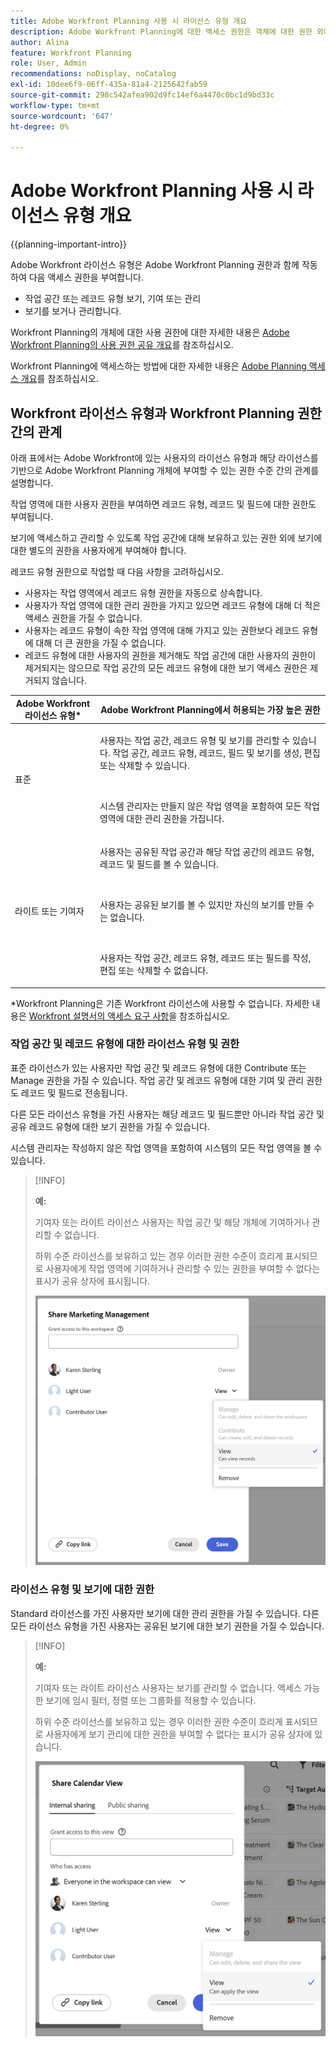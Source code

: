 ```yaml
---
title: Adobe Workfront Planning 사용 시 라이선스 유형 개요
description: Adobe Workfront Planning에 대한 액세스 권한은 객체에 대한 권한 외에 라이선스 유형에 따라 다릅니다. 조직의 모든 사용자가 Adobe Workfront Planning을 사용할 수 있는 동일한 액세스 및 권한을 가지고 있는 것은 아닙니다. 이 문서에서는 사용자가 Adobe Workfront Planning에 보유할 수 있는 액세스 수준에 대해 설명합니다.
author: Alina
feature: Workfront Planning
role: User, Admin
recommendations: noDisplay, noCatalog
exl-id: 10dee6f9-06ff-435a-81a4-2125642fab59
source-git-commit: 298c542afea902d9fc14ef6a4470c0bc1d9bd33c
workflow-type: tm+mt
source-wordcount: '647'
ht-degree: 0%

---
```



# Adobe Workfront Planning 사용 시 라이선스 유형 개요

<!--<span class="preview">The highlighted information on this page refers to functionality not yet generally available. It is available only in the Preview environment for all customers. After the monthly releases to Production, the same features are also available in the Production environment for customers who enabled fast releases. </span>   

<span class="preview">For information about fast releases, see [Enable or disable fast releases for your organization](/help/quicksilver/administration-and-setup/set-up-workfront/configure-system-defaults/enable-fast-release-process.md). </span>-->

{{planning-important-intro}}

Adobe Workfront 라이선스 유형은 Adobe Workfront Planning 권한과 함께 작동하여 다음 액세스 권한을 부여합니다.

* 작업 공간 또는 레코드 유형 보기, 기여 또는 관리
* 보기를 보거나 관리합니다.

Workfront Planning의 개체에 대한 사용 권한에 대한 자세한 내용은 [Adobe Workfront Planning의 사용 권한 공유 개요](/help/quicksilver/planning/access/sharing-permissions-overview.md)를 참조하십시오.

Workfront Planning에 액세스하는 방법에 대한 자세한 내용은 [Adobe Planning 액세스 개요](/help/quicksilver/planning/access/access-overview.md)를 참조하십시오.

## Workfront 라이선스 유형과 Workfront Planning 권한 간의 관계

아래 표에서는 Adobe Workfront에 있는 사용자의 라이선스 유형과 해당 라이선스를 기반으로 Adobe Workfront Planning 개체에 부여할 수 있는 권한 수준 간의 관계를 설명합니다.

작업 영역에 대한 사용자 권한을 부여하면 레코드 유형, 레코드 및 필드에 대한 권한도 부여됩니다.

보기에 액세스하고 관리할 수 있도록 작업 공간에 대해 보유하고 있는 권한 외에 보기에 대한 별도의 권한을 사용자에게 부여해야 합니다.

레코드 유형 권한으로 작업할 때 다음 사항을 고려하십시오.

* 사용자는 작업 영역에서 레코드 유형 권한을 자동으로 상속합니다.
* 사용자가 작업 영역에 대한 관리 권한을 가지고 있으면 레코드 유형에 대해 더 적은 액세스 권한을 가질 수 없습니다.
* 사용자는 레코드 유형이 속한 작업 영역에 대해 가지고 있는 권한보다 레코드 유형에 대해 더 큰 권한을 가질 수 없습니다.
* 레코드 유형에 대한 사용자의 권한을 제거해도 작업 공간에 대한 사용자의 권한이 제거되지는 않으므로 작업 공간의 모든 레코드 유형에 대한 보기 액세스 권한은 제거되지 않습니다.

| Adobe Workfront 라이선스 유형* | Adobe Workfront Planning에서 허용되는 가장 높은 권한 |
|------------------------------------------------|-------------------------------------------------------------------------------------------------------------------------------------------------------------------------------|
| 표준 | <p>사용자는 작업 공간, 레코드 유형 및 보기를 관리할 수 있습니다. 작업 공간, 레코드 유형, 레코드, 필드 및 보기를 생성, 편집 또는 삭제할 수 있습니다.</p> <br> <p>시스템 관리자는 만들지 않은 작업 영역을 포함하여 모든 작업 영역에 대한 관리 권한을 가집니다.</p> |
| 라이트 또는 기여자 | <p>사용자는 공유된 작업 공간과 해당 작업 공간의 레코드 유형, 레코드 및 필드를 볼 수 있습니다.</p> <br> <p>사용자는 공유된 보기를 볼 수 있지만 자신의 보기를 만들 수는 없습니다. </p><br> <p>사용자는 작업 공간, 레코드 유형, 레코드 또는 필드를 작성, 편집 또는 삭제할 수 없습니다.</p> |

*Workfront Planning은 기존 Workfront 라이선스에 사용할 수 없습니다.
자세한 내용은 [Workfront 설명서의 액세스 요구 사항](/help/quicksilver/administration-and-setup/add-users/access-levels-and-object-permissions/access-level-requirements-in-documentation.md)을 참조하십시오.


### 작업 공간 및 레코드 유형에 대한 라이선스 유형 및 권한

표준 라이선스가 있는 사용자만 작업 공간 및 레코드 유형에 대한 Contribute 또는 Manage 권한을 가질 수 있습니다. 작업 공간 및 레코드 유형에 대한 기여 및 관리 권한도 레코드 및 필드로 전송됩니다.

다른 모든 라이선스 유형을 가진 사용자는 해당 레코드 및 필드뿐만 아니라 작업 공간 및 공유 레코드 유형에 대한 보기 권한을 가질 수 있습니다.

시스템 관리자는 작성하지 않은 작업 영역을 포함하여 시스템의 모든 작업 영역을 볼 수 있습니다.

>[!INFO]
>
>**예:**
>
>기여자 또는 라이트 라이선스 사용자는 작업 공간 및 해당 개체에 기여하거나 관리할 수 없습니다.
>
>하위 수준 라이선스를 보유하고 있는 경우 이러한 권한 수준이 흐리게 표시되므로 사용자에게 작업 영역에 기여하거나 관리할 수 있는 권한을 부여할 수 없다는 표시가 공유 상자에 표시됩니다.
>
>![작업 영역의 기여자 사용자에 대한 권한이 회색으로 표시됨](assets/permissions-grayed-out-for-contributor-user-on-workspace.png)


### 라이선스 유형 및 보기에 대한 권한

Standard 라이선스를 가진 사용자만 보기에 대한 관리 권한을 가질 수 있습니다. 다른 모든 라이선스 유형을 가진 사용자는 공유된 보기에 대한 보기 권한을 가질 수 있습니다.

>[!INFO]
>
>**예:**
>
>기여자 또는 라이트 라이선스 사용자는 보기를 관리할 수 없습니다. 액세스 가능한 보기에 임시 필터, 정렬 또는 그룹화를 적용할 수 있습니다.
>
>하위 수준 라이선스를 보유하고 있는 경우 이러한 권한 수준이 흐리게 표시되므로 사용자에게 보기 관리에 대한 권한을 부여할 수 없다는 표시가 공유 상자에 있습니다.
>
>![보기 공유에서 라이트 사용자에 대한 사용 권한이 회색으로 표시됨](assets/permissions-grayed-out-for-light-user.png)
